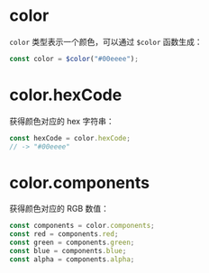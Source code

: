 # color

`color` 类型表示一个颜色，可以通过 `$color` 函数生成：

```js
const color = $color("#00eeee");
```

# color.hexCode

获得颜色对应的 hex 字符串：

```js
const hexCode = color.hexCode;
// -> "#00eeee"
```

# color.components

获得颜色对应的 RGB 数值：

```js
const components = color.components;
const red = components.red;
const green = components.green;
const blue = components.blue;
const alpha = components.alpha;
```